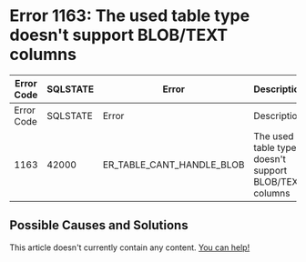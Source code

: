 
# Error 1163: The used table type doesn't support BLOB/TEXT columns


| Error Code | SQLSTATE | Error | Description |
| --- | --- | --- | --- |
| Error Code | SQLSTATE | Error | Description |
| 1163 | 42000 | ER_TABLE_CANT_HANDLE_BLOB | The used table type doesn't support BLOB/TEXT columns |




## Possible Causes and Solutions


This article doesn't currently contain any content. [You can help!](/kb/en/writing-and-editing-knowledge-base-articles/)

